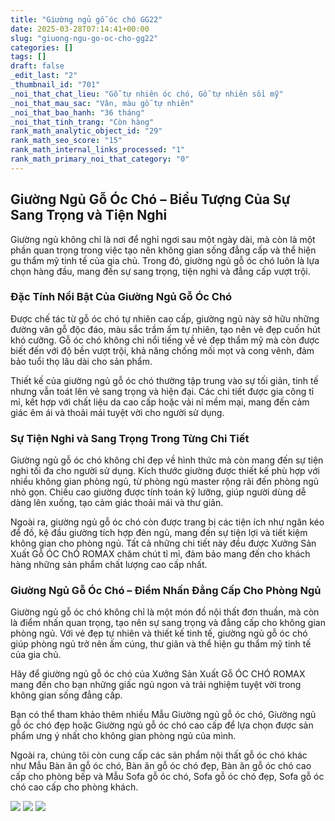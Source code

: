 ```yaml
---
title: "Giường ngủ gỗ óc chó GG22"
date: 2025-03-28T07:14:41+00:00
slug: "giuong-ngu-go-oc-cho-gg22"
categories: []
tags: []
draft: false
_edit_last: "2"
_thumbnail_id: "701"
_noi_that_chat_lieu: "Gỗ tự nhiên óc chó, Gỗ tự nhiên sồi mỹ"
_noi_that_mau_sac: "Vân, màu gỗ tự nhiên"
_noi_that_bao_hanh: "36 tháng"
_noi_that_tinh_trang: "Còn hàng"
rank_math_analytic_object_id: "29"
rank_math_seo_score: "15"
rank_math_internal_links_processed: "1"
rank_math_primary_noi_that_category: "0"
---
```

## Giường Ngủ Gỗ Óc Chó – Biểu Tượng Của Sự Sang Trọng và Tiện Nghi

Giường ngủ không chỉ là nơi để nghỉ ngơi sau một ngày dài, mà còn là một phần quan trọng trong việc tạo nên không gian sống đẳng cấp và thể hiện gu thẩm mỹ tinh tế của gia chủ. Trong đó, giường ngủ gỗ óc chó luôn là lựa chọn hàng đầu, mang đến sự sang trọng, tiện nghi và đẳng cấp vượt trội.

### Đặc Tính Nổi Bật Của Giường Ngủ Gỗ Óc Chó

Được chế tác từ gỗ óc chó tự nhiên cao cấp, giường ngủ này sở hữu những đường vân gỗ độc đáo, màu sắc trầm ấm tự nhiên, tạo nên vẻ đẹp cuốn hút khó cưỡng. Gỗ óc chó không chỉ nổi tiếng về vẻ đẹp thẩm mỹ mà còn được biết đến với độ bền vượt trội, khả năng chống mối mọt và cong vênh, đảm bảo tuổi thọ lâu dài cho sản phẩm.

Thiết kế của giường ngủ gỗ óc chó thường tập trung vào sự tối giản, tinh tế nhưng vẫn toát lên vẻ sang trọng và hiện đại. Các chi tiết được gia công tỉ mỉ, kết hợp với chất liệu da cao cấp hoặc vải nỉ mềm mại, mang đến cảm giác êm ái và thoải mái tuyệt vời cho người sử dụng.

### Sự Tiện Nghi và Sang Trọng Trong Từng Chi Tiết

Giường ngủ gỗ óc chó không chỉ đẹp về hình thức mà còn mang đến sự tiện nghi tối đa cho người sử dụng. Kích thước giường được thiết kế phù hợp với nhiều không gian phòng ngủ, từ phòng ngủ master rộng rãi đến phòng ngủ nhỏ gọn. Chiều cao giường được tính toán kỹ lưỡng, giúp người dùng dễ dàng lên xuống, tạo cảm giác thoải mái và thư giãn.

Ngoài ra, giường ngủ gỗ óc chó còn được trang bị các tiện ích như ngăn kéo để đồ, kệ đầu giường tích hợp đèn ngủ, mang đến sự tiện lợi và tiết kiệm không gian cho phòng ngủ. Tất cả những chi tiết này đều được Xưởng Sản Xuất Gỗ ÓC ChÓ ROMAX chăm chút tỉ mỉ, đảm bảo mang đến cho khách hàng những sản phẩm chất lượng cao cấp nhất.

### Giường Ngủ Gỗ Óc Chó – Điểm Nhấn Đẳng Cấp Cho Phòng Ngủ

Giường ngủ gỗ óc chó không chỉ là một món đồ nội thất đơn thuần, mà còn là điểm nhấn quan trọng, tạo nên sự sang trọng và đẳng cấp cho không gian phòng ngủ. Với vẻ đẹp tự nhiên và thiết kế tinh tế, giường ngủ gỗ óc chó giúp phòng ngủ trở nên ấm cúng, thư giãn và thể hiện gu thẩm mỹ tinh tế của gia chủ.

Hãy để giường ngủ gỗ óc chó của Xưởng Sản Xuất Gỗ ÓC CHÓ ROMAX mang đến cho bạn những giấc ngủ ngon và trải nghiệm tuyệt vời trong không gian sống đẳng cấp.

Bạn có thể tham khảo thêm nhiều Mẫu Giường ngủ gỗ óc chó, Giường ngủ gỗ óc chó đẹp hoặc Giường ngủ gỗ óc chó cao cấp để lựa chọn được sản phẩm ưng ý nhất cho không gian phòng ngủ của mình.

Ngoài ra, chúng tôi còn cung cấp các sản phẩm nội thất gỗ óc chó khác như Mẫu Bàn ăn gỗ óc chó, Bàn ăn gỗ óc chó đẹp, Bàn ăn gỗ óc chó cao cấp cho phòng bếp và Mẫu Sofa gỗ óc chó, Sofa gỗ óc chó đẹp, Sofa gỗ óc chó cao cấp cho phòng khách.

![](https://romax.vn/wp-content/uploads/2025/03/giuong-go-oc-cho-gg22-12-1280x720.webp)
![](https://romax.vn/wp-content/uploads/2025/03/giuong-go-oc-cho-gg22-13-1280x925.webp)
![](https://romax.vn/wp-content/uploads/2025/03/giuong-go-oc-cho-gg22-14-1280x720.webp)